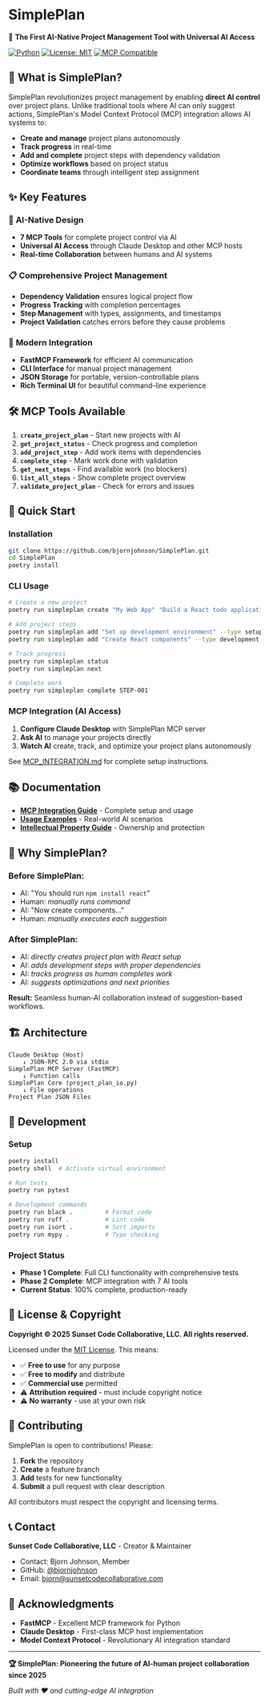 # SimplePlan

🎯 **The First AI-Native Project Management Tool with Universal AI Access**

[![Python](https://img.shields.io/badge/python-3.10+-blue.svg)](https://python.org)
[![License: MIT](https://img.shields.io/badge/License-MIT-yellow.svg)](https://opensource.org/licenses/MIT)
[![MCP Compatible](https://img.shields.io/badge/MCP-Compatible-green.svg)](https://modelcontextprotocol.io/)

## 🚀 What is SimplePlan?

SimplePlan revolutionizes project management by enabling **direct AI control** over project plans. Unlike traditional tools where AI can only suggest actions, SimplePlan's Model Context Protocol (MCP) integration allows AI systems to:

- **Create and manage** project plans autonomously
- **Track progress** in real-time  
- **Add and complete** project steps with dependency validation
- **Optimize workflows** based on project status
- **Coordinate teams** through intelligent step assignment

## ✨ Key Features

### 🧠 **AI-Native Design**
- **7 MCP Tools** for complete project control via AI
- **Universal AI Access** through Claude Desktop and other MCP hosts
- **Real-time Collaboration** between humans and AI systems

### 📋 **Comprehensive Project Management**
- **Dependency Validation** ensures logical project flow
- **Progress Tracking** with completion percentages
- **Step Management** with types, assignments, and timestamps
- **Project Validation** catches errors before they cause problems

### 🔌 **Modern Integration**
- **FastMCP Framework** for efficient AI communication
- **CLI Interface** for manual project management
- **JSON Storage** for portable, version-controllable plans
- **Rich Terminal UI** for beautiful command-line experience

## 🛠️ MCP Tools Available

1. **`create_project_plan`** - Start new projects with AI
2. **`get_project_status`** - Check progress and completion
3. **`add_project_step`** - Add work items with dependencies
4. **`complete_step`** - Mark work done with validation
5. **`get_next_steps`** - Find available work (no blockers)
6. **`list_all_steps`** - Show complete project overview
7. **`validate_project_plan`** - Check for errors and issues

## 🚀 Quick Start

### Installation
```bash
git clone https://github.com/bjornjohnson/SimplePlan.git
cd SimplePlan
poetry install
```

### CLI Usage
```bash
# Create a new project
poetry run simpleplan create "My Web App" "Build a React todo application"

# Add project steps
poetry run simpleplan add "Set up development environment" --type setup
poetry run simpleplan add "Create React components" --type development --depends STEP-001

# Track progress
poetry run simpleplan status
poetry run simpleplan next

# Complete work
poetry run simpleplan complete STEP-001
```

### MCP Integration (AI Access)
1. **Configure Claude Desktop** with SimplePlan MCP server
2. **Ask AI** to manage your projects directly
3. **Watch AI** create, track, and optimize your project plans autonomously

See [MCP_INTEGRATION.md](MCP_INTEGRATION.md) for complete setup instructions.

## 📚 Documentation

- **[MCP Integration Guide](MCP_INTEGRATION.md)** - Complete setup and usage
- **[Usage Examples](MCP_USAGE_EXAMPLES.md)** - Real-world AI scenarios  
- **[Intellectual Property Guide](INTELLECTUAL_PROPERTY.md)** - Ownership and protection

## 🎯 Why SimplePlan?

### **Before SimplePlan:**
- AI: "You should run `npm install react`"
- Human: *manually runs command*
- AI: "Now create components..."
- Human: *manually executes each suggestion*

### **After SimplePlan:**
- AI: *directly creates project plan with React setup*
- AI: *adds development steps with proper dependencies*
- AI: *tracks progress as human completes work*
- AI: *suggests optimizations and next priorities*

**Result:** Seamless human-AI collaboration instead of suggestion-based workflows.

## 🏗️ Architecture

```
Claude Desktop (Host) 
    ↓ JSON-RPC 2.0 via stdio
SimplePlan MCP Server (FastMCP)
    ↓ Function calls
SimplePlan Core (project_plan_io.py)
    ↓ File operations  
Project Plan JSON Files
```

## 🧪 Development

### Setup
```bash
poetry install
poetry shell  # Activate virtual environment

# Run tests
poetry run pytest

# Development commands
poetry run black .         # Format code
poetry run ruff .          # Lint code  
poetry run isort .         # Sort imports
poetry run mypy .          # Type checking
```

### Project Status
- **Phase 1 Complete**: Full CLI functionality with comprehensive tests
- **Phase 2 Complete**: MCP integration with 7 AI tools
- **Current Status**: 100% complete, production-ready

## 📄 License & Copyright

**Copyright © 2025 Sunset Code Collaborative, LLC. All rights reserved.**

Licensed under the [MIT License](LICENSE). This means:
- ✅ **Free to use** for any purpose
- ✅ **Free to modify** and distribute
- ✅ **Commercial use** permitted
- ⚠️ **Attribution required** - must include copyright notice
- ⚠️ **No warranty** - use at your own risk

## 🤝 Contributing

SimplePlan is open to contributions! Please:
1. **Fork** the repository
2. **Create** a feature branch
3. **Add** tests for new functionality
4. **Submit** a pull request with clear description

All contributors must respect the copyright and licensing terms.

## 📞 Contact

**Sunset Code Collaborative, LLC** - Creator & Maintainer
- Contact: Bjorn Johnson, Member
- GitHub: [@bjornjohnson](https://github.com/bjornjohnson)
- Email: bjorn@sunsetcodecollaborative.com

## 🎉 Acknowledgments

- **FastMCP** - Excellent MCP framework for Python
- **Claude Desktop** - First-class MCP host implementation
- **Model Context Protocol** - Revolutionary AI integration standard

---

**🏆 SimplePlan: Pioneering the future of AI-human project collaboration since 2025**

*Built with ❤️ and cutting-edge AI integration*
